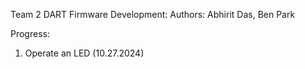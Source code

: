 Team 2 DART Firmware Development:
Authors: Abhirit Das, Ben Park

Progress:
1) Operate an LED (10.27.2024)
